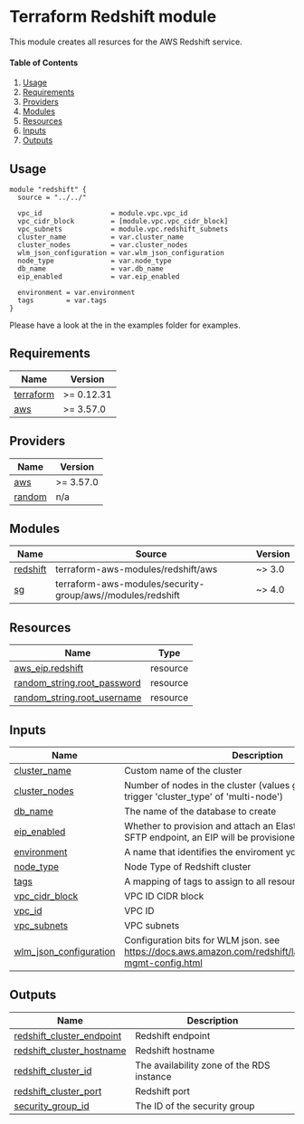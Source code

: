 # Terraform Redshift module

This module creates all resurces for the AWS Redshift service.

#### Table of Contents
1. [Usage](#usage)
2. [Requirements](#requirements)
3. [Providers](#providers)
4. [Modules](#modules)
5. [Resources](#resources)
6. [Inputs](#inputs)
7. [Outputs](#outputs)

## Usage


```
module "redshift" {
  source = "../../"

  vpc_id                 = module.vpc.vpc_id
  vpc_cidr_block         = [module.vpc.vpc_cidr_block]
  vpc_subnets            = module.vpc.redshift_subnets
  cluster_name           = var.cluster_name
  cluster_nodes          = var.cluster_nodes
  wlm_json_configuration = var.wlm_json_configuration
  node_type              = var.node_type
  db_name                = var.db_name
  eip_enabled            = var.eip_enabled

  environment = var.environment
  tags        = var.tags
}
```

Please have a look at the in the examples folder for examples.

<!-- BEGINNING OF PRE-COMMIT-TERRAFORM DOCS HOOK -->
## Requirements

| Name | Version |
|------|---------|
| <a name="requirement_terraform"></a> [terraform](#requirement\_terraform) | >= 0.12.31 |
| <a name="requirement_aws"></a> [aws](#requirement\_aws) | >= 3.57.0 |

## Providers

| Name | Version |
|------|---------|
| <a name="provider_aws"></a> [aws](#provider\_aws) | >= 3.57.0 |
| <a name="provider_random"></a> [random](#provider\_random) | n/a |

## Modules

| Name | Source | Version |
|------|--------|---------|
| <a name="module_redshift"></a> [redshift](#module\_redshift) | terraform-aws-modules/redshift/aws | ~> 3.0 |
| <a name="module_sg"></a> [sg](#module\_sg) | terraform-aws-modules/security-group/aws//modules/redshift | ~> 4.0 |

## Resources

| Name | Type |
|------|------|
| [aws_eip.redshift](https://registry.terraform.io/providers/hashicorp/aws/latest/docs/resources/eip) | resource |
| [random_string.root_password](https://registry.terraform.io/providers/hashicorp/random/latest/docs/resources/string) | resource |
| [random_string.root_username](https://registry.terraform.io/providers/hashicorp/random/latest/docs/resources/string) | resource |

## Inputs

| Name | Description | Type | Default | Required |
|------|-------------|------|---------|:--------:|
| <a name="input_cluster_name"></a> [cluster\_name](#input\_cluster\_name) | Custom name of the cluster | `string` | n/a | yes |
| <a name="input_cluster_nodes"></a> [cluster\_nodes](#input\_cluster\_nodes) | Number of nodes in the cluster (values greater than 1 will trigger 'cluster\_type' of 'multi-node') | `number` | `1` | no |
| <a name="input_db_name"></a> [db\_name](#input\_db\_name) | The name of the database to create | `string` | n/a | yes |
| <a name="input_eip_enabled"></a> [eip\_enabled](#input\_eip\_enabled) | Whether to provision and attach an Elastic IP to be used as the SFTP endpoint, an EIP will be provisioned per subnet | `bool` | `false` | no |
| <a name="input_environment"></a> [environment](#input\_environment) | A name that identifies the enviroment you are deploying into | `string` | n/a | yes |
| <a name="input_node_type"></a> [node\_type](#input\_node\_type) | Node Type of Redshift cluster | `string` | `"dc2.large"` | no |
| <a name="input_tags"></a> [tags](#input\_tags) | A mapping of tags to assign to all resources | `map(string)` | `{}` | no |
| <a name="input_vpc_cidr_block"></a> [vpc\_cidr\_block](#input\_vpc\_cidr\_block) | VPC ID CIDR block | `list(string)` | n/a | yes |
| <a name="input_vpc_id"></a> [vpc\_id](#input\_vpc\_id) | VPC ID | `string` | n/a | yes |
| <a name="input_vpc_subnets"></a> [vpc\_subnets](#input\_vpc\_subnets) | VPC subnets | `list(string)` | n/a | yes |
| <a name="input_wlm_json_configuration"></a> [wlm\_json\_configuration](#input\_wlm\_json\_configuration) | Configuration bits for WLM json. see https://docs.aws.amazon.com/redshift/latest/mgmt/workload-mgmt-config.html | `string` | `"[{\"query_concurrency\": 5}]"` | no |

## Outputs

| Name | Description |
|------|-------------|
| <a name="output_redshift_cluster_endpoint"></a> [redshift\_cluster\_endpoint](#output\_redshift\_cluster\_endpoint) | Redshift endpoint |
| <a name="output_redshift_cluster_hostname"></a> [redshift\_cluster\_hostname](#output\_redshift\_cluster\_hostname) | Redshift hostname |
| <a name="output_redshift_cluster_id"></a> [redshift\_cluster\_id](#output\_redshift\_cluster\_id) | The availability zone of the RDS instance |
| <a name="output_redshift_cluster_port"></a> [redshift\_cluster\_port](#output\_redshift\_cluster\_port) | Redshift port |
| <a name="output_security_group_id"></a> [security\_group\_id](#output\_security\_group\_id) | The ID of the security group |
<!-- END OF PRE-COMMIT-TERRAFORM DOCS HOOK -->
